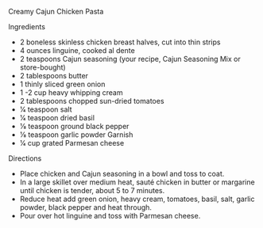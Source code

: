 Creamy Cajun Chicken Pasta

Ingredients

- 2 boneless skinless chicken breast halves, cut into thin strips
- 4 ounces linguine, cooked al dente
-  2 teaspoons Cajun seasoning (your recipe, Cajun Seasoning Mix or store-bought)
- 2 tablespoons butter
- 1 thinly sliced green onion
- 1 -2 cup heavy whipping cream
-  2 tablespoons chopped sun-dried tomatoes
- 1⁄4 teaspoon salt
- 1⁄4 teaspoon dried basil
-  1⁄8 teaspoon ground black pepper
- 1⁄8 teaspoon garlic powder Garnish
- 1⁄4 cup grated Parmesan cheese


Directions

- Place chicken and Cajun seasoning in a bowl and toss to coat.
-   In a large skillet over medium heat, sauté chicken in butter or margarine until chicken is tender, about 5 to 7 minutes.
- Reduce heat add green onion, heavy cream, tomatoes, basil, salt, garlic powder, black pepper and heat through.
- Pour over hot linguine and toss with Parmesan cheese.
